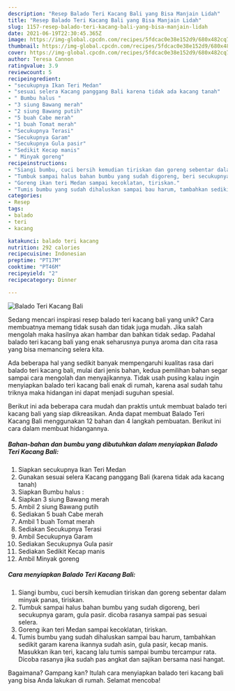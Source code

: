 ```yaml
---
description: "Resep Balado Teri Kacang Bali yang Bisa Manjain Lidah"
title: "Resep Balado Teri Kacang Bali yang Bisa Manjain Lidah"
slug: 1157-resep-balado-teri-kacang-bali-yang-bisa-manjain-lidah
date: 2021-06-19T22:30:45.365Z
image: https://img-global.cpcdn.com/recipes/5fdcac0e38e152d9/680x482cq70/balado-teri-kacang-bali-foto-resep-utama.jpg
thumbnail: https://img-global.cpcdn.com/recipes/5fdcac0e38e152d9/680x482cq70/balado-teri-kacang-bali-foto-resep-utama.jpg
cover: https://img-global.cpcdn.com/recipes/5fdcac0e38e152d9/680x482cq70/balado-teri-kacang-bali-foto-resep-utama.jpg
author: Teresa Cannon
ratingvalue: 3.9
reviewcount: 5
recipeingredient:
- "secukupnya Ikan Teri Medan"
- "sesuai selera Kacang panggang Bali karena tidak ada kacang tanah"
- " Bumbu halus "
- "3 siung Bawang merah"
- "2 siung Bawang putih"
- "5 buah Cabe merah"
- "1 buah Tomat merah"
- "Secukupnya Terasi"
- "Secukupnya Garam"
- "Secukupnya Gula pasir"
- "Sedikit Kecap manis"
- " Minyak goreng"
recipeinstructions:
- "Siangi bumbu, cuci bersih kemudian tiriskan dan goreng sebentar dalam minyak panas, tiriskan."
- "Tumbuk sampai halus bahan bumbu yang sudah digoreng, beri secukupnya garam, gula pasir. dicoba rasanya sampai pas sesuai selera."
- "Goreng ikan teri Medan sampai kecoklatan, tiriskan."
- "Tumis bumbu yang sudah dihaluskan sampai bau harum, tambahkan sedikit garam karena ikannya sudah asin, gula pasir, kecap manis. Masukkan ikan teri, kacang lalu tumis sampai bumbu tercampur rata. Dicoba rasanya jika sudah pas angkat dan sajikan bersama nasi hangat."
categories:
- Resep
tags:
- balado
- teri
- kacang

katakunci: balado teri kacang 
nutrition: 292 calories
recipecuisine: Indonesian
preptime: "PT17M"
cooktime: "PT46M"
recipeyield: "2"
recipecategory: Dinner

---
```



![Balado Teri Kacang Bali](https://img-global.cpcdn.com/recipes/5fdcac0e38e152d9/680x482cq70/balado-teri-kacang-bali-foto-resep-utama.jpg)

Sedang mencari inspirasi resep balado teri kacang bali yang unik? Cara membuatnya memang tidak susah dan tidak juga mudah. Jika salah mengolah maka hasilnya akan hambar dan bahkan tidak sedap. Padahal balado teri kacang bali yang enak seharusnya punya aroma dan cita rasa yang bisa memancing selera kita.



Ada beberapa hal yang sedikit banyak mempengaruhi kualitas rasa dari balado teri kacang bali, mulai dari jenis bahan, kedua pemilihan bahan segar sampai cara mengolah dan menyajikannya. Tidak usah pusing kalau ingin menyiapkan balado teri kacang bali enak di rumah, karena asal sudah tahu triknya maka hidangan ini dapat menjadi suguhan spesial.


Berikut ini ada beberapa cara mudah dan praktis untuk membuat balado teri kacang bali yang siap dikreasikan. Anda dapat membuat Balado Teri Kacang Bali menggunakan 12 bahan dan 4 langkah pembuatan. Berikut ini cara dalam membuat hidangannya.

<!--inarticleads1-->

##### Bahan-bahan dan bumbu yang dibutuhkan dalam menyiapkan Balado Teri Kacang Bali:

1. Siapkan secukupnya Ikan Teri Medan
1. Gunakan sesuai selera Kacang panggang Bali (karena tidak ada kacang tanah)
1. Siapkan  Bumbu halus :
1. Siapkan 3 siung Bawang merah
1. Ambil 2 siung Bawang putih
1. Sediakan 5 buah Cabe merah
1. Ambil 1 buah Tomat merah
1. Sediakan Secukupnya Terasi
1. Ambil Secukupnya Garam
1. Sediakan Secukupnya Gula pasir
1. Sediakan Sedikit Kecap manis
1. Ambil  Minyak goreng




<!--inarticleads2-->

##### Cara menyiapkan Balado Teri Kacang Bali:

1. Siangi bumbu, cuci bersih kemudian tiriskan dan goreng sebentar dalam minyak panas, tiriskan.
1. Tumbuk sampai halus bahan bumbu yang sudah digoreng, beri secukupnya garam, gula pasir. dicoba rasanya sampai pas sesuai selera.
1. Goreng ikan teri Medan sampai kecoklatan, tiriskan.
1. Tumis bumbu yang sudah dihaluskan sampai bau harum, tambahkan sedikit garam karena ikannya sudah asin, gula pasir, kecap manis. Masukkan ikan teri, kacang lalu tumis sampai bumbu tercampur rata. Dicoba rasanya jika sudah pas angkat dan sajikan bersama nasi hangat.




Bagaimana? Gampang kan? Itulah cara menyiapkan balado teri kacang bali yang bisa Anda lakukan di rumah. Selamat mencoba!
